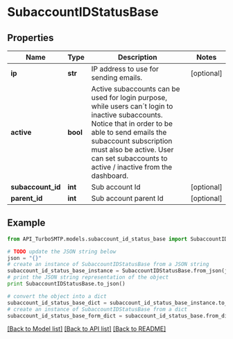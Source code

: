 # SubaccountIDStatusBase


## Properties

Name | Type | Description | Notes
------------ | ------------- | ------------- | -------------
**ip** | **str** | IP address to use for sending emails. | [optional] 
**active** | **bool** | Active subaccounts can be used for login purpose, while users can´t login to inactive subaccounts. Notice that in order to be able to send emails the subaccount subscription must also be active. User can set subaccounts to active / inactive from the dashboard. | 
**subaccount_id** | **int** | Sub account Id | [optional] 
**parent_id** | **int** | Sub account parent Id | [optional] 

## Example

```python
from API_TurboSMTP.models.subaccount_id_status_base import SubaccountIDStatusBase

# TODO update the JSON string below
json = "{}"
# create an instance of SubaccountIDStatusBase from a JSON string
subaccount_id_status_base_instance = SubaccountIDStatusBase.from_json(json)
# print the JSON string representation of the object
print SubaccountIDStatusBase.to_json()

# convert the object into a dict
subaccount_id_status_base_dict = subaccount_id_status_base_instance.to_dict()
# create an instance of SubaccountIDStatusBase from a dict
subaccount_id_status_base_form_dict = subaccount_id_status_base.from_dict(subaccount_id_status_base_dict)
```
[[Back to Model list]](../README.md#documentation-for-models) [[Back to API list]](../README.md#documentation-for-api-endpoints) [[Back to README]](../README.md)


